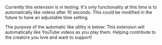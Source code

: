 Currently this extension is in testing. It's only functionality at this time is to automatically like videos after 10 seconds. This could be modified in the future to have an adjustable time setting.

The purpose of the automatic like utility is below:
This extension will automatically like YouTube videos as you play them. Helping contribute to the creators you love and want to support!
